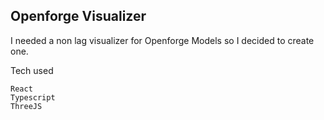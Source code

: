 ## Openforge Visualizer

I needed a non lag visualizer for Openforge Models so I decided to create one.


Tech used
```
React
Typescript
ThreeJS
```



